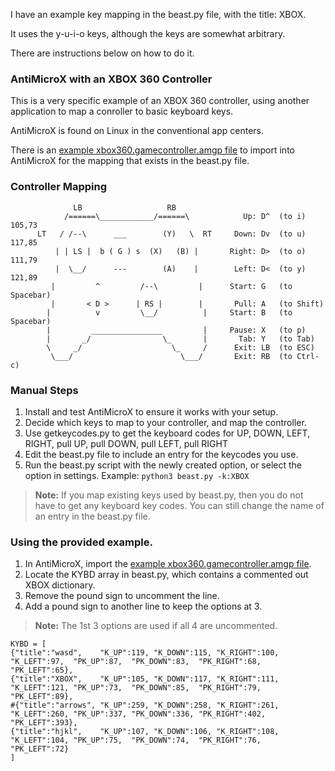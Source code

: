 I have an example key mapping in the beast.py file, with the title: XBOX.

It uses the y-u-i-o keys, although the keys are somewhat arbitrary.

There are instructions below on how to do it.

### **AntiMicroX** with an **XBOX 360** Controller

This is a very specific example of an XBOX 360 controller, using another application to map a conroller to basic keyboard keys.

AntiMicroX is found on Linux in the conventional app centers.

There is an [example xbox360.gamecontroller.amgp file](https://github.com/wattahay/cli-game-scripts/blob/master/examples/xbox360.gamecontroller.amgp) to import into AntiMicroX for the mapping that exists in the beast.py file.


### Controller Mapping

```       
              LB                   RB         
            /======\____________/======\            Up: D^  (to i) 105,73
      LT   / /--\      ___        (Y)   \  RT     Down: Dv  (to u) 117,85
          | | LS |  b ( G ) s  (X)   (B) |       Right: D>  (to o) 111,79
          |  \__/      ---        (A)    |        Left: D<  (to y) 121,89
         |         ^         /--\         |      Start: G   (to Spacebar)
         |       < D >      | RS |        |       Pull: A   (to Shift)
        |          v         \__/          |     Start: B   (to Spacebar)
        |         ________________         |     Pause: X   (to p)
        |       _/                \_       |       Tab: Y   (to Tab)
        \     _/                    \_     /      Exit: LB  (to ESC)
         \___/                        \___/       Exit: RB  (to Ctrl-c) 
```

### Manual Steps

1. Install and test AntiMicroX to ensure it works with your setup.
2. Decide which keys to map to your controller, and map the controller.
3. Use getkeycodes.py to get the keyboard codes for UP, DOWN, LEFT, RIGHT, pull UP, pull DOWN, pull LEFT, pull RIGHT
4. Edit the beast.py file to include an entry for the keycodes you use.
5. Run the beast.py script with the newly created option, or select the option in settings. Example: `python3 beast.py -k:XBOX`

> **Note:** If you map existing keys used by beast.py, then you do not have to get any keyboard key codes. You can still change the name of an entry in the beast.py file.

### Using the provided example.

1. In AntiMicroX, import the [example xbox360.gamecontroller.amgp file](https://github.com/wattahay/cli-game-scripts/blob/master/examples/xbox360.gamecontroller.amgp).
2. Locate the KYBD array in beast.py, which contains a commented out XBOX dictionary.
3. Remove the pound sign to uncomment the line.
4. Add a pound sign to another line to keep the options at 3.

> **Note:** The 1st 3 options are used if all 4 are uncommented.

```
KYBD = [
{"title":"wasd", 	"K_UP":119, "K_DOWN":115, "K_RIGHT":100, "K_LEFT":97,  "PK_UP":87,  "PK_DOWN":83,  "PK_RIGHT":68,  "PK_LEFT":65},
{"title":"XBOX",  	"K_UP":105, "K_DOWN":117, "K_RIGHT":111, "K_LEFT":121, "PK_UP":73,  "PK_DOWN":85,  "PK_RIGHT":79,  "PK_LEFT":89},
#{"title":"arrows",	"K_UP":259, "K_DOWN":258, "K_RIGHT":261, "K_LEFT":260, "PK_UP":337, "PK_DOWN":336, "PK_RIGHT":402, "PK_LEFT":393},
{"title":"hjkl", 	"K_UP":107, "K_DOWN":106, "K_RIGHT":108, "K_LEFT":104, "PK_UP":75,  "PK_DOWN":74,  "PK_RIGHT":76,  "PK_LEFT":72}
]
```
